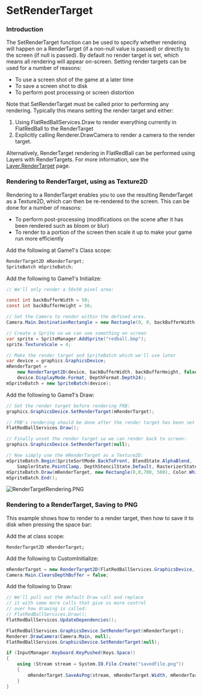 # SetRenderTarget

### Introduction

The SetRenderTarget function can be used to specify  whether rendering will happen on a RenderTarget (if a non-null value is passed) or directly to the screen (if null is passed). By default no render target is set, which means all rendering will appear on-screen. Setting render targets can be used for a number of reasons:

* To use a screen shot of the game at a later time
* To save a screen shot to disk
* To perform post processing or screen distortion

Note that SetRenderTarget must be called prior to performing any rendering. Typically this means setting the render target and either:

1. Using FlatRedBallServices.Draw to render everything currently in FlatRedBall to the RenderTarget
2. Explicitly calling Renderer.DrawCamera to render a camera to the render target.

Alternatively, RenderTarget rendering in FlatRedBall can be performed using Layers with RenderTargets. For more information, see the [Layer.RenderTarget](../../../flatredball/graphics/layer/rendertarget.md) page.

### Rendering to RenderTarget, using as Texture2D

Rendering to a RenderTarget enables you to use the resulting RenderTarget as a Texture2D, which can then be re-rendered to the screen. This can be done for a number of reasons:

* To perform post-processing (modifications on the scene after it has been rendered such as bloom or blur)
* To render to a portion of the screen then scale it up to make your game run more efficiently

Add the following at Game1's Class scope:

```csharp
RenderTarget2D mRenderTarget;
SpriteBatch mSpriteBatch;
```

Add the following to Game1's Initialize:

```csharp
// We'll only render a 50x50 pixel area:

const int backBufferWidth = 50;
const int backBufferHeight = 50;

// Set the Camera to render within the defined area.
Camera.Main.DestinationRectangle = new Rectangle(0, 0, backBufferWidth, backBufferHeight);

// Create a Sprite so we can see something on screen
var sprite = SpriteManager.AddSprite("redball.bmp");
sprite.TextureScale = 4;

// Make the render target and SpriteBatch which we'll use later
var device = graphics.GraphicsDevice;
mRenderTarget = 
    new RenderTarget2D(device, backBufferWidth, backBufferHeight, false, 
    device.DisplayMode.Format, DepthFormat.Depth24);
mSpriteBatch = new SpriteBatch(device);
```

Add the following to Game1's Draw:

```csharp
// Set the render target before rendering FRB:
graphics.GraphicsDevice.SetRenderTarget(mRenderTarget);

// FRB's rendering should be done after the render target has been set
FlatRedBallServices.Draw();

// Finally unset the render target so we can render back to screen:
graphics.GraphicsDevice.SetRenderTarget(null);

// Now simply use the mRenderTarget as a Texture2D:
mSpriteBatch.Begin(SpriteSortMode.BackToFront, BlendState.AlphaBlend, 
    SamplerState.PointClamp, DepthStencilState.Default, RasterizerState.CullNone);
mSpriteBatch.Draw(mRenderTarget, new Rectangle(0,0,700, 500), Color.White);
mSpriteBatch.End();
```

![RenderTargetRendering.PNG](../../../../.gitbook/assets/migrated\_media-RenderTargetRendering.PNG)

### Rendering to a RenderTarget, Saving to PNG

This example shows how to render to a render target, then how to save it to disk when pressing the space bar:

Add the at class scope:

```
RenderTarget2D mRenderTarget;
```

Add the following to CustomInitialize:

```csharp
mRenderTarget = new RenderTarget2D(FlatRedBallServices.GraphicsDevice, 800, 600);
Camera.Main.ClearsDepthBuffer = false;
```

Add the following to Draw:

```csharp
// We'll pull out the default Draw call and replace
// it with some more calls that give us more control
// over how drawing is called:
// FlatRedBallServices.Draw();
FlatRedBallServices.UpdateDependencies();

FlatRedBallServices.GraphicsDevice.SetRenderTarget(mRenderTarget);
Renderer.DrawCamera(Camera.Main, null);
FlatRedBallServices.GraphicsDevice.SetRenderTarget(null);

if (InputManager.Keyboard.KeyPushed(Keys.Space))
{
    using (Stream stream = System.IO.File.Create("savedFile.png"))
    {
        mRenderTarget.SaveAsPng(stream, mRenderTarget.Width, mRenderTarget.Height);
    }
}
```
